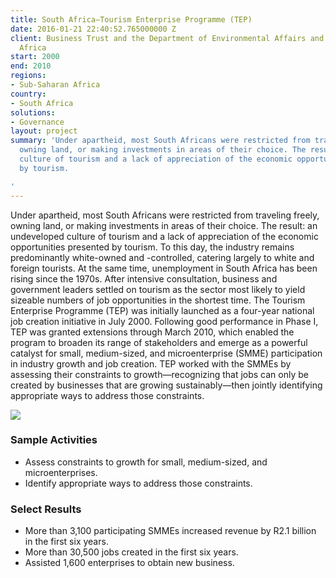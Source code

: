 ```yaml
---
title: South Africa—Tourism Enterprise Programme (TEP)
date: 2016-01-21 22:40:52.765000000 Z
client: Business Trust and the Department of Environmental Affairs and Tourism South
  Africa
start: 2000
end: 2010
regions:
- Sub-Saharan Africa
country:
- South Africa
solutions:
- Governance
layout: project
summary: 'Under apartheid, most South Africans were restricted from traveling freely,
  owning land, or making investments in areas of their choice. The result: an undeveloped
  culture of tourism and a lack of appreciation of the economic opportunities presented
  by tourism.

'
---
```


Under apartheid, most South Africans were restricted from traveling freely, owning land, or making investments in areas of their choice. The result: an undeveloped culture of tourism and a lack of appreciation of the economic opportunities presented by tourism. To this day, the industry remains predominantly white-owned and -controlled, catering largely to white and foreign tourists. At the same time, unemployment in South Africa has been rising since the 1970s. After intensive consultation, business and government leaders settled on tourism as the sector most likely to yield sizeable numbers of job opportunities in the shortest time. The Tourism Enterprise Programme (TEP) was initially launched as a four-year national job creation initiative in July 2000. Following good performance in Phase I, TEP was granted extensions through March 2010, which enabled the program to broaden its range of stakeholders and emerge as a powerful catalyst for small, medium-sized, and microenterprise (SMME) participation in industry growth and job creation. TEP worked with the SMMEs by assessing their constraints to growth—recognizing that jobs can only be created by businesses that are growing sustainably—then jointly identifying appropriate ways to address those constraints.

![][1]

###  Sample Activities

* Assess constraints to growth for small, medium-sized, and microenterprises.
* Identify appropriate ways to address those constraints.

###  Select Results

* More than 3,100 participating SMMEs increased revenue by R2.1 billion in the first six years.
* More than 30,500 jobs created in the first six years.
* Assisted 1,600 enterprises to obtain new business.

[1]: https://assetify-dai.com/projects/joburgone.jpg
